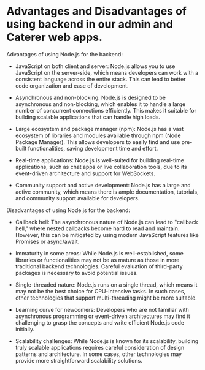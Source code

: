 # Advantages and Disadvantages of using backend in our admin and Caterer web apps.

Advantages of using Node.js for the backend:

- JavaScript on both client and server: Node.js allows you to use JavaScript on the server-side, which means developers can work with a consistent language across the entire stack. This can lead to better code organization and ease of development.

- Asynchronous and non-blocking: Node.js is designed to be asynchronous and non-blocking, which enables it to handle a large number of concurrent connections efficiently. This makes it suitable for building scalable applications that can handle high loads.

- Large ecosystem and package manager (npm): Node.js has a vast ecosystem of libraries and modules available through npm (Node Package Manager). This allows developers to easily find and use pre-built functionalities, saving development time and effort.

- Real-time applications: Node.js is well-suited for building real-time applications, such as chat apps or live collaboration tools, due to its event-driven architecture and support for WebSockets.

- Community support and active development: Node.js has a large and active community, which means there is ample documentation, tutorials, and community support available for developers.

Disadvantages of using Node.js for the backend:

- Callback hell: The asynchronous nature of Node.js can lead to "callback hell," where nested callbacks become hard to read and maintain. However, this can be mitigated by using modern JavaScript features like Promises or async/await.

- Immaturity in some areas: While Node.js is well-established, some libraries or functionalities may not be as mature as those in more traditional backend technologies. Careful evaluation of third-party packages is necessary to avoid potential issues.

- Single-threaded nature: Node.js runs on a single thread, which means it may not be the best choice for CPU-intensive tasks. In such cases, other technologies that support multi-threading might be more suitable.

- Learning curve for newcomers: Developers who are not familiar with asynchronous programming or event-driven architectures may find it challenging to grasp the concepts and write efficient Node.js code initially.

- Scalability challenges: While Node.js is known for its scalability, building truly scalable applications requires careful consideration of design patterns and architecture. In some cases, other technologies may provide more straightforward scalability solutions.
